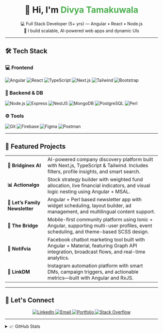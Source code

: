 <h1 align="center">👋 Hi, I'm <span style="color:#4CAF50;">Divya Tamakuwala</span></h1>

<p align="center">
  💻 Full Stack Developer (5+ yrs) &mdash; Angular • React • Node.js  
  <br/>
  🚀 I build scalable, AI-powered web apps and dynamic UIs
</p>

---

## 🛠 Tech Stack

### 💻 Frontend
![Angular](https://img.shields.io/badge/Angular-DD0031?style=for-the-badge&logo=angular&logoColor=white)
![React](https://img.shields.io/badge/React-20232A?style=for-the-badge&logo=react&logoColor=61DAFB)
![TypeScript](https://img.shields.io/badge/TypeScript-3178C6?style=for-the-badge&logo=typescript&logoColor=white)
![Next.js](https://img.shields.io/badge/Next.js-000?style=for-the-badge&logo=nextdotjs)
![Tailwind](https://img.shields.io/badge/Tailwind-06B6D4?style=for-the-badge&logo=tailwindcss)
![Bootstrap](https://img.shields.io/badge/Bootstrap-563D7C?style=for-the-badge&logo=bootstrap&logoColor=white)

### 🧠 Backend & DB
![Node.js](https://img.shields.io/badge/Node.js-339933?style=for-the-badge&logo=node.js&logoColor=white)
![Express](https://img.shields.io/badge/Express.js-000?style=for-the-badge&logo=express&logoColor=white)
![NestJS](https://img.shields.io/badge/NestJS-E0234E?style=for-the-badge&logo=nestjs&logoColor=white)
![MongoDB](https://img.shields.io/badge/MongoDB-4EA94B?style=for-the-badge&logo=mongodb&logoColor=white)
![PostgreSQL](https://img.shields.io/badge/PostgreSQL-336791?style=for-the-badge&logo=postgresql&logoColor=white)
![Perl](https://img.shields.io/badge/Perl-39457E?style=for-the-badge&logo=perl&logoColor=white)

### ⚙️ Tools
![Git](https://img.shields.io/badge/Git-F05032?style=for-the-badge&logo=git&logoColor=white)
![Firebase](https://img.shields.io/badge/Firebase-FFCA28?style=for-the-badge&logo=firebase&logoColor=black)
![Figma](https://img.shields.io/badge/Figma-F24E1E?style=for-the-badge&logo=figma&logoColor=white)
![Postman](https://img.shields.io/badge/Postman-FF6C37?style=for-the-badge&logo=postman&logoColor=white)

---

## 🌟 Featured Projects

<table>
<tr>
<td><b>🧠 Bridginex AI</b></td>
<td>AI-powered company discovery platform built with Next.js, TypeScript & Tailwind. Includes filters, profile insights, and smart search.</td>
</tr>
<tr>
<td><b>📊 Actionalgo</b></td>
<td>Stock strategy builder with weighted fund allocation, live financial indicators, and visual logic nesting using Angular + MSAL.</td>
</tr>
<tr>
<td><b>📨 Let’s Family Newsletter</b></td>
<td>Angular + Perl based newsletter app with widget scheduling, layout builder, ad management, and multilingual content support.</td>
</tr>
<tr>
<td><b>📱 The Bridge</b></td>
<td>Mobile-first community platform using Ionic + Angular, supporting multi-user profiles, event scheduling, and theme-based SCSS design.</td>
</tr>
<tr>
<td><b>📢 Notifvia</b></td>
<td>Facebook chatbot marketing tool built with Angular + Material, featuring Graph API integration, broadcast flows, and real-time analytics.</td>
</tr>
<tr>
<td><b>💬 LinkDM</b></td>
<td>Instagram automation platform with smart DMs, campaign triggers, and actionable metrics—built with Angular and RxJS.</td>
</tr>
</table>

---

## 🤝 Let's Connect

<p align="center">
  <a href="https://www.linkedin.com/in/divya-dave-tamakuwala/" target="_blank">
    <img alt="LinkedIn" src="https://img.shields.io/badge/LinkedIn-blue?style=for-the-badge&logo=linkedin&logoColor=white"/>
  </a>
  <a href="mailto:d.tamakuwala@bridginex.com">
    <img alt="Email" src="https://img.shields.io/badge/Email-d.tamakuwala@bridginex.com-D14836?style=for-the-badge&logo=gmail&logoColor=white"/>
  </a>
  <a href="https://divya-portfolio-fawn.vercel.app/" target="_blank">
    <img alt="Portfolio" src="https://img.shields.io/badge/Portfolio-000?style=for-the-badge&logo=vercel&logoColor=white"/>
  </a>
  <a href="https://stackoverflow.com/users/14805519/er-divya-dave" target="_blank">
    <img alt="Stack Overflow" src="https://img.shields.io/badge/Stack%20Overflow-FE7A16?style=for-the-badge&logo=stackoverflow&logoColor=white"/>
  </a>
</p>

---

<details>
  <summary>📈 GitHub Stats</summary>
  <br/>
  <p align="center">
    <img src="https://github-readme-stats.vercel.app/api?username=divyadavetamakuwala&show_icons=true&theme=radical" alt="Divya's GitHub stats" height="165"/>
    <img src="https://github-readme-stats.vercel.app/api/top-langs/?username=divyadavetamakuwala&layout=compact&theme=radical" height="165"/>
  </p>
</details>
